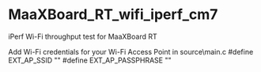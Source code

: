 # MaaXBoard_RT_wifi_iperf_cm7

iPerf Wi-Fi throughput test for MaaXBoard RT

Add Wi-Fi credentials for your Wi-Fi Access Point in source\main.c 
#define EXT_AP_SSID       "<SSID>"
#define EXT_AP_PASSPHRASE "<Password>"

